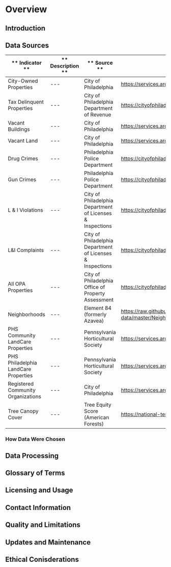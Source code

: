 # Overview

## Introduction

## Data Sources

| ** Indicator ** | ** Description ** | ** Source ** | ** Link ** |
| --- | --- | --- | --- |
| City-Owned Properties | --- | City of Philadelphia | https://services.arcgis.com/fLeGjb7u4uXqeF9q/ArcGIS/rest/services/LAMAAssets/FeatureServer/0/ | 
| Tax Delinquent Properties | --- | City of Philadelphia Department of Revenue | https://cityofphiladelphia.github.io/carto-api-explorer/#real_estate_tax_delinquencies |
| Vacant Buildings | --- | City of Philadelphia | https://services.arcgis.com/fLeGjb7u4uXqeF9q/ArcGIS/rest/services/Vacant_Indicators_Bldg/FeatureServer/0/ |
| Vacant Land | --- | City of Philadelphia | https://services.arcgis.com/fLeGjb7u4uXqeF9q/ArcGIS/rest/services/Vacant_Indicators_Land/FeatureServer/0/ |
| Drug Crimes | --- | Philadelphia Police Department | https://cityofphiladelphia.github.io/carto-api-explorer/#incidents_part1_part2 |
| Gun Crimes | --- | Philadelphia Police Department | https://cityofphiladelphia.github.io/carto-api-explorer/#incidents_part1_part2 |
| L & I Violations | --- | City of Philadelphia Department of Licenses & Inspections | https://cityofphiladelphia.github.io/carto-api-explorer/#violations |
| L&I Complaints | --- | City of Philadelphia Department of Licenses & Inspections | https://cityofphiladelphia.github.io/carto-api-explorer/#complaints |
| All OPA Properties | --- | City of Philadelphia Office of Property Assessment | https://cityofphiladelphia.github.io/carto-api-explorer/#opa_properties_public |
| Neighborhoods | --- | Element 84 (formerly Azavea) | https://raw.githubusercontent.com/opendataphilly/open-geo-data/master/Neighborhoods_Philadelphia/Neighborhoods_Philadelphia.geojson |
| PHS Community LandCare Properties | --- | Pennsylvania Horticultural Society | https://services.arcgis.com/fLeGjb7u4uXqeF9q/ArcGIS/rest/services/PHS_CommunityLandcare/FeatureServer/0/ |
| PHS Philadelphia LandCare Properties | --- | Pennsylvania Horticultural Society | https://services.arcgis.com/fLeGjb7u4uXqeF9q/ArcGIS/rest/services/PHS_PhilaLandCare_Maintenance/FeatureServer/0/ |
| Registered Community Organizations | --- | City of Philadelphia | https://services.arcgis.com/fLeGjb7u4uXqeF9q/ArcGIS/rest/services/Zoning_RCO/FeatureServer/0/ |
| Tree Canopy Cover | --- | Tree Equity Score (American Forests) | https://national-tes-data-share.s3.amazonaws.com/national_tes_share/pa.zip.zip | 

### How Data Were Chosen

## Data Processing

## Glossary of Terms

## Licensing and Usage

## Contact Information

## Quality and Limitations

## Updates and Maintenance

## Ethical Conisderations